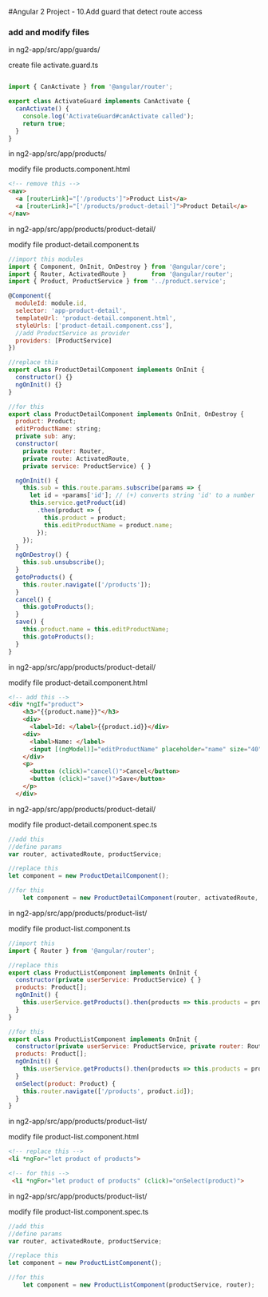 #Angular 2 Project - 10.Add guard that detect route access
### add and modify files 
in ng2-app/src/app/guards/

create file activate.guard.ts
```javascript

import { CanActivate } from '@angular/router';

export class ActivateGuard implements CanActivate {
  canActivate() {
    console.log('ActivateGuard#canActivate called');
    return true;
  }
} 
```



in ng2-app/src/app/products/

modify file products.component.html
```html
<!-- remove this -->
<nav>
  <a [routerLink]="['/products']">Product List</a>
  <a [routerLink]="['/products/product-detail']">Product Detail</a>
</nav>
```

in ng2-app/src/app/products/product-detail/

modify file product-detail.component.ts

```javascript
//import this modules
import { Component, OnInit, OnDestroy } from '@angular/core';
import { Router, ActivatedRoute }       from '@angular/router';
import { Product, ProductService } from '../product.service';

@Component({
  moduleId: module.id,
  selector: 'app-product-detail',
  templateUrl: 'product-detail.component.html',
  styleUrls: ['product-detail.component.css'],
  //add ProductService as provider
  providers: [ProductService]
})

//replace this
export class ProductDetailComponent implements OnInit {
  constructor() {}
  ngOnInit() {}
}

//for this
export class ProductDetailComponent implements OnInit, OnDestroy {
  product: Product;
  editProductName: string;
  private sub: any;
  constructor(
    private router: Router,
    private route: ActivatedRoute,
    private service: ProductService) { }

  ngOnInit() {
    this.sub = this.route.params.subscribe(params => {
      let id = +params['id']; // (+) converts string 'id' to a number
      this.service.getProduct(id)
        .then(product => {
          this.product = product;
          this.editProductName = product.name;
        });
    });
  }
  ngOnDestroy() {
    this.sub.unsubscribe();
  }
  gotoProducts() {
    this.router.navigate(['/products']);
  }
  cancel() {
    this.gotoProducts();
  }
  save() {
    this.product.name = this.editProductName;
    this.gotoProducts();
  }
}
```

in ng2-app/src/app/products/product-detail/

modify file product-detail.component.html
```html
<!-- add this -->
<div *ngIf="product">
    <h3>"{{product.name}}"</h3>
    <div>
      <label>Id: </label>{{product.id}}</div>
    <div>
      <label>Name: </label>
      <input [(ngModel)]="editProductName" placeholder="name" size="40"/>
    </div>
    <p>
      <button (click)="cancel()">Cancel</button>
      <button (click)="save()">Save</button>
    </p>
  </div>
```
in ng2-app/src/app/products/product-detail/

modify file product-detail.component.spec.ts

```javascript
//add this
//define params
var router, activatedRoute, productService;

//replace this
let component = new ProductDetailComponent();

//for this
    let component = new ProductDetailComponent(router, activatedRoute, productService);
```

in ng2-app/src/app/products/product-list/

modify file product-list.component.ts
```javascript
//import this
import { Router } from '@angular/router';

//replace this
export class ProductListComponent implements OnInit {
  constructor(private userService: ProductService) { }
  products: Product[];
  ngOnInit() {
    this.userService.getProducts().then(products => this.products = products);
  }
}

//for this
export class ProductListComponent implements OnInit {
  constructor(private userService: ProductService, private router: Router) { }
  products: Product[];
  ngOnInit() {
    this.userService.getProducts().then(products => this.products = products);
  }
  onSelect(product: Product) {
    this.router.navigate(['/products', product.id]);
  }
}
```

in ng2-app/src/app/products/product-list/

modify file product-list.component.html
```html
<!-- replace this -->
<li *ngFor="let product of products">

<!-- for this -->
 <li *ngFor="let product of products" (click)="onSelect(product)">
```

in ng2-app/src/app/products/product-list/

modify file product-list.component.spec.ts

```javascript
//add this
//define params
var router, activatedRoute, productService;

//replace this
let component = new ProductListComponent();

//for this
    let component = new ProductListComponent(productService, router);
```